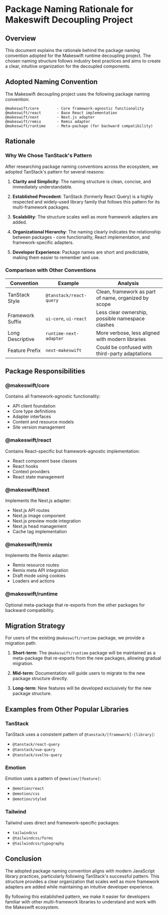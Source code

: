 # Package Naming Rationale for Makeswift Decoupling Project

## Overview

This document explains the rationale behind the package naming convention adopted for the Makeswift runtime decoupling project. The chosen naming structure follows industry best practices and aims to create a clear, intuitive organization for the decoupled components.

## Adopted Naming Convention

The Makeswift decoupling project uses the following package naming convention:

```
@makeswift/core        - Core framework-agnostic functionality
@makeswift/react       - Base React implementation
@makeswift/next        - Next.js adapter
@makeswift/remix       - Remix adapter
@makeswift/runtime     - Meta-package (for backward compatibility)
```

## Rationale

### Why We Chose TanStack's Pattern

After researching package naming conventions across the ecosystem, we adopted TanStack's pattern for several reasons:

1. **Clarity and Simplicity**: The naming structure is clean, concise, and immediately understandable.

2. **Established Precedent**: TanStack (formerly React Query) is a highly respected and widely-used library family that follows this pattern for its multi-framework packages.

3. **Scalability**: The structure scales well as more framework adapters are added.

4. **Organizational Hierarchy**: The naming clearly indicates the relationship between packages - core functionality, React implementation, and framework-specific adapters.

5. **Developer Experience**: Package names are short and predictable, making them easier to remember and use.

### Comparison with Other Conventions

| Convention | Example | Analysis | 
|------------|---------|------------|
| TanStack Style | `@tanstack/react-query` | Clean, framework as part of name, organized by scope |
| Framework Suffix | `ui-core`, `ui-react` | Less clear ownership, possible namespace clashes |
| Long Descriptive | `runtime-next-adapter` | More verbose, less aligned with modern libraries |
| Feature Prefix | `next-makeswift` | Could be confused with third-party adaptations |

## Package Responsibilities

### @makeswift/core

Contains all framework-agnostic functionality:
- API client foundation
- Core type definitions
- Adapter interfaces
- Content and resource models
- Site version management

### @makeswift/react

Contains React-specific but framework-agnostic implementation:
- React component base classes
- React hooks
- Context providers
- React state management

### @makeswift/next

Implements the Next.js adapter:
- Next.js API routes
- Next.js image component
- Next.js preview mode integration
- Next.js head management
- Cache tag implementation

### @makeswift/remix

Implements the Remix adapter:
- Remix resource routes
- Remix meta API integration
- Draft mode using cookies
- Loaders and actions

### @makeswift/runtime

Optional meta-package that re-exports from the other packages for backward compatibility.

## Migration Strategy

For users of the existing `@makeswift/runtime` package, we provide a migration path:

1. **Short-term**: The `@makeswift/runtime` package will be maintained as a meta-package that re-exports from the new packages, allowing gradual migration.

2. **Mid-term**: Documentation will guide users to migrate to the new package structure directly.

3. **Long-term**: New features will be developed exclusively for the new package structure.

## Examples from Other Popular Libraries

### TanStack

TanStack uses a consistent pattern of `@tanstack/[framework]-[library]`:
- `@tanstack/react-query`
- `@tanstack/vue-query`
- `@tanstack/svelte-query`

### Emotion

Emotion uses a pattern of `@emotion/[feature]`:
- `@emotion/react`
- `@emotion/css`
- `@emotion/styled`

### Tailwind

Tailwind uses direct and framework-specific packages:
- `tailwindcss`
- `@tailwindcss/forms`
- `@tailwindcss/typography`

## Conclusion

The adopted package naming convention aligns with modern JavaScript library practices, particularly following TanStack's successful pattern. This structure provides a clear organization that scales well as more framework adapters are added while maintaining an intuitive developer experience.

By following this established pattern, we make it easier for developers familiar with other multi-framework libraries to understand and work with the Makeswift ecosystem.